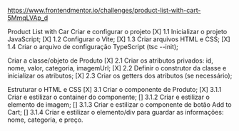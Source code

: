 https://www.frontendmentor.io/challenges/product-list-with-cart-5MmqLVAp_d

Product List with Car
Criar e configurar o projeto
[X] 1.1 Inicializar o projeto JavaScript;
[X] 1.2 Configurar o Vite;
[X] 1.3 Criar arquivos HTML e CSS;
[X] 1.4 Criar o arquivo de configuração TypeScript (tsc --init);

Criar a classe/objeto de Produto
[X] 2.1 Criar os atributos privados: id, nome, valor, categoria, imagemUrl;
[X] 2.2 Definir o construtor da classe e inicializar os atributos;
[X] 2.3 Criar os getters dos atributos (se necessário);

Estruturar o HTML e CSS
[X] 3.1 Criar o componente de Produto;
[X] 3.1.1 Criar e estilizar o container do componente;
[] 3.1.2 Criar e estilizar o elemento de imagem;
[] 3.1.3 Criar e estilizar o componente de botão Add to Cart;
[] 3.1.4 Criar e estilizar o elemento/div para guardar as informações: nome, categoria, e preço.